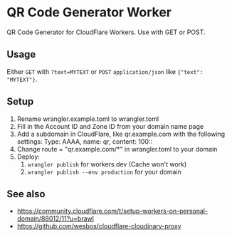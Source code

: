 # QR Code Generator Worker

QR Code Generator for CloudFlare Workers. Use with GET or POST.

## Usage

Either `GET` with `?text=MYTEXT` or `POST` `application/json` like `{"text": "MYTEXT"}`.

## Setup

1. Rename wrangler.example.toml to wrangler.toml
2. Fill in the Account ID and Zone ID from your domain name page
3. Add a subdomain in CloudFlare, like qr.example.com with the following settings: Type: AAAA, name: qr, content: 100::
4. Change route = "qr.example.com/\*" in wrangler.toml to your domain
5. Deploy:
   1. `wrangler publish` for workers.dev (Cache won't work)
   2. `wrangler publish --env production` for your domain

## See also

- https://community.cloudflare.com/t/setup-workers-on-personal-domain/88012/11?u=brawl
- https://github.com/wesbos/cloudflare-cloudinary-proxy
